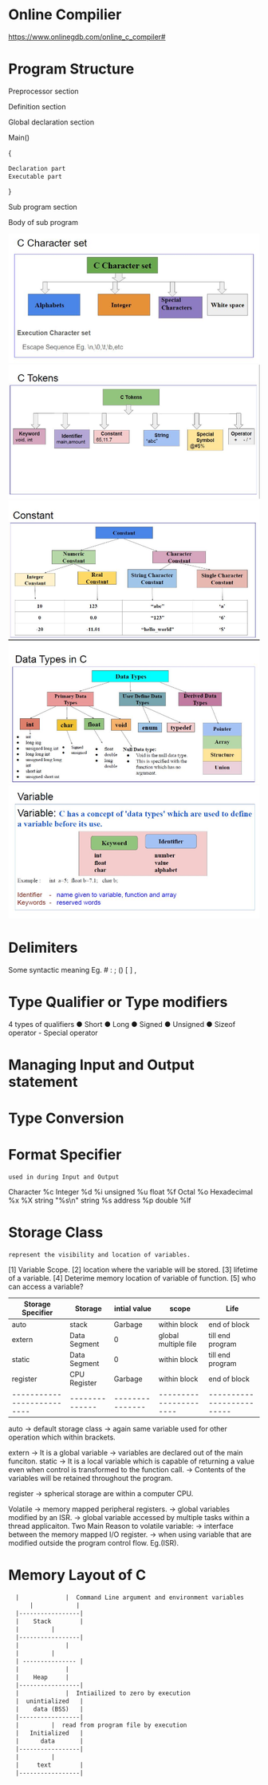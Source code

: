 # Online Compilier 
 https://www.onlinegdb.com/online_c_compiler# 

# Program Structure 

Preprocessor section

Definition section

Global declaration section

Main()

{

	Declaration part
	Executable part
	
}

Sub program section

Body of sub program

![Test Image 3](/Fundamentals/images/C_char_set.JPG)
![Test Image 4](/Fundamentals/images/C_tokens.JPG)
![Test Image 5](/Fundamentals/images/Constant.JPG)
![Test Image 6](/Fundamentals/images/Data_Types.JPG)
![Test Image 7](/Fundamentals/images/Variable.JPG)

# Delimiters
 Some syntactic meaning Eg. # : ; () [ ] ,
 
# Type Qualifier or Type modifiers

4 types of qualifiers
● Short
● Long
● Signed
● Unsigned
● Sizeof operator - Special operator

# Managing Input and Output statement

# Type Conversion

# Format Specifier
	used in during Input and Output
Character   %c 
Integer     %d %i 
unsigned    %u
float        %f 
Octal       %o
Hexadecimal  %x %X 
string        "%s\n"
string         %s 
address       %p 
double        %lf 

# Storage Class
    represent the visibility and location of variables.
	
 [1] Variable Scope.
 [2] location where the variable will be stored.
 [3] lifetime of a variable.
 [4] Deterime memory location of variable of function.
 [5] who can access a variable?
 
|Storage Specifier         |  Storage     | intial value  |   scope              | Life                    | 
|--------------------------|--------------|---------------|----------------------|----------------------   |
|auto 			   | stack    	  |  Garbage      | within block         | end of block            |
|extern 		   | Data Segment |   0	          | global multiple file | till end program        |
|static 		   | Data Segment |   0           | within block         | till end program 	   |
|register 		   | CPU Register |  Garbage      | within block	 | end of block	           |
|--------------------------|--------------|---------------|----------------------|-------------------------|

auto -> default storage class
	 -> again same variable used for other operation which within brackets.
	 
extern -> It is a global variable
       -> variables are declared out of the main funciton. 
static -> It is a local variable which is capable of returning a value even when control is transformed to the function call.
        -> Contents of the variables will be retained throughout the program.
		
register -> spherical storage are within a computer CPU.

Volatile ->  memory mapped peripheral registers.
	     ->  global variables modified by an ISR.
		 ->  global variable accessed by multiple tasks within a thread applicaiton.
Two Main Reason to volatile variable:
		-> interface between the memory mapped I/O register.
		-> when using variable that are modified outside the program control flow. Eg.(ISR).
		
# Memory Layout of C 

	  |	            |  Command Line argument and environment variables	
          |    		   |
	  |-----------------|
	  |    Stack 	    |
	  |		    |
	  |-----------------|
	  |      	    |
	  |		    |
	  | --------------- |
	  |   		    |   
	  |	   Heap     |
	  |-----------------|
	  |     	    |  Intiailized to zero by execution
	  |  unintialized   |
	  |    data (BSS)   |
	  |-----------------|
	  |		    |  read from program file by execution 
	  |   Initialized   |
	  |      data 	    |
	  |-----------------|
	  |		    |
	  | 	text	    |
	  |-----------------|   
	  





 
